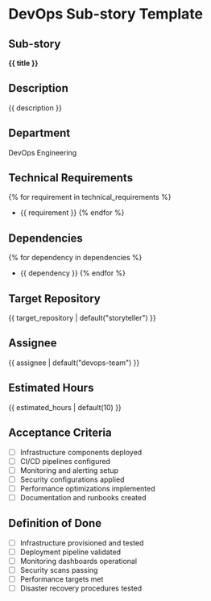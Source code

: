 # DevOps Sub-story Template

## Sub-story
**{{ title }}**

## Description
{{ description }}

## Department
DevOps Engineering

## Technical Requirements
{% for requirement in technical_requirements %}
- {{ requirement }}
{% endfor %}

## Dependencies
{% for dependency in dependencies %}
- {{ dependency }}
{% endfor %}

## Target Repository
{{ target_repository | default("storyteller") }}

## Assignee
{{ assignee | default("devops-team") }}

## Estimated Hours
{{ estimated_hours | default(10) }}

## Acceptance Criteria
- [ ] Infrastructure components deployed
- [ ] CI/CD pipelines configured
- [ ] Monitoring and alerting setup
- [ ] Security configurations applied
- [ ] Performance optimizations implemented
- [ ] Documentation and runbooks created

## Definition of Done
- [ ] Infrastructure provisioned and tested
- [ ] Deployment pipeline validated
- [ ] Monitoring dashboards operational
- [ ] Security scans passing
- [ ] Performance targets met
- [ ] Disaster recovery procedures tested